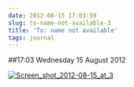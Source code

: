 ```yaml
---
date: 2012-08-15 17:03:59
slug: to-name-not-available-3
title: 'To: name not available'
tags: journal
---
```


##17:03 Wednesday 15 August 2012

[![Screen_shot_2012-08-15_at_3](http://getfile3.posterous.com/getfile/files.posterous.com/temp-2012-08-15/hDCrHzaktikvkhAaayitzhsDfgbCkdwjhnssHhquaosAshtjyvqpxChepHyk/Screen_Shot_2012-08-15_at_3.57.27_PM.png.scaled500.png)](http://getfile0.posterous.com/getfile/files.posterous.com/temp-2012-08-15/hDCrHzaktikvkhAaayitzhsDfgbCkdwjhnssHhquaosAshtjyvqpxChepHyk/Screen_Shot_2012-08-15_at_3.57.27_PM.png.scaled1000.png)
